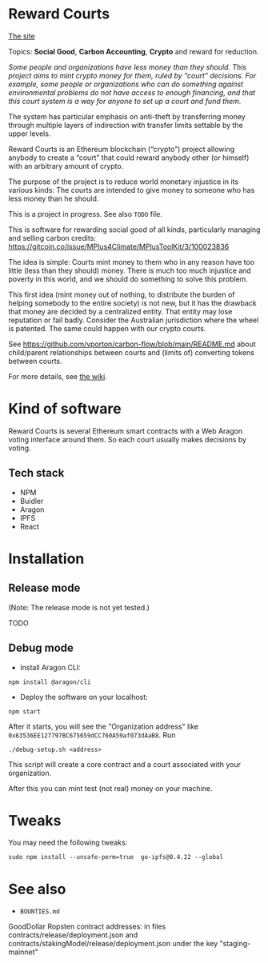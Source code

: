 # Reward Courts

[The site](https://reward.portonvictor.org)

Topics: **Social Good**, **Carbon Accounting**, **Crypto** and reward for reduction.

_Some people and organizations have less money than they should. This project aims to mint crypto money for them, ruled by “court” decisions. For example, some people or organizations who can do something against environmental problems do not have access to enough financing, and that this court system is a way for anyone to set up a court and fund them._

The system has particular emphasis on anti-theft by transferring money through multiple layers of indirection with transfer limits settable by the upper levels.

Reward Courts is an Ethereum blockchain (“crypto”) project allowing anybody to create a “court” that could reward anybody other (or himself) with an arbitrary amount of crypto.

The purpose of the project is to reduce world monetary injustice in its various kinds: The courts are intended to give money to someone who has less money than he should.

This is a project in progress. See also `TODO` file.

This is software for rewarding social good of all kinds, particularly managing and
selling carbon credits: https://gitcoin.co/issue/MPlus4Climate/MPlusToolKit/3/100023836

The idea is simple: Courts mint money to them who in any reason have too little (less than they should) money.
There is much too much injustice and poverty in this world, and we should do something
to solve this problem.

This first idea (mint money out of nothing, to distribute the burden of helping somebody to the entire society)
is not new, but it has the drawback that money
are decided by a centralized entity. That entity may lose reputation or fail badly.
Consider the Australian jurisdiction where the wheel is patented. The same could happen
with our crypto courts.

See https://github.com/vporton/carbon-flow/blob/main/README.md about child/parent relationships between courts
and (limits of) converting tokens between courts.

For more details, see [the wiki](https://github.com/vporton/courts/wiki).

# Kind of software

Reward Courts is several Ethereum smart contracts with a Web Aragon voting interface around them.
So each court usually makes decisions by voting.

## Tech stack

* NPM
* Buidler
* Aragon
* IPFS
* React

# Installation

## Release mode

(Note: The release mode is not yet tested.)

TODO

## Debug mode

- Install Aragon CLI:

```
npm install @aragon/cli
```

- Deploy the software on your localhost:

```
npm start
```

After it starts, you will see the "Organization address" like `0x63536EE127797BC675659dCC760A59af073dAaB8`.
Run
```
./debug-setup.sh <address>
```

This script will create a core contract and a court associated with your organization.

After this you can mint test (not real) money on your machine.

# Tweaks

You may need the following tweaks:
```
sudo npm install --unsafe-perm=true  go-ipfs@0.4.22 --global
```

# See also

- `BOUNTIES.md`

GoodDollar Ropsten contract addresses:
in files contracts/release/deployment.json and contracts/stakingModel/release/deployment.json
under the key "staging-mainnet"